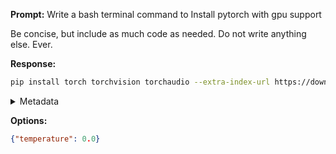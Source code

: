 **Prompt:**
Write a bash terminal command to Install pytorch with gpu support


Be concise, but include as much code as needed. Do not write anything else. Ever.


**Response:**
```bash
pip install torch torchvision torchaudio --extra-index-url https://download.pytorch.org/whl/cu116
```

<details><summary>Metadata</summary>

- Duration: 1330 ms
- Datetime: 2023-11-07T16:37:28.786470
- Model: gpt-4-1106-preview

</details>

**Options:**
```json
{"temperature": 0.0}
```

